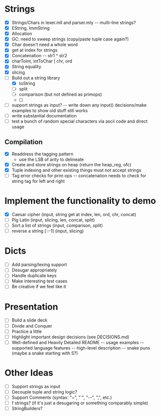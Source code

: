 # Strings

-   [x] Strings/Chars in lexer.mll and parser.mly
        -- multi-line strings?
-   [x] EString, ImmString
-   [x] Allocation
-   [x] GC: need to sweep strings (copy/paste tuple case again?)
-   [x] Char doesn't need a whole word
-   [x] get at index for strings
-   [x] Concatenation
        -- str1 ^ str2
-   [x] charToInt, intToChar | chr, ord
-   [x] String equality
-   [x] slicing
-   [ ] Build out a string library
    -   [x] toString
    -   [ ] split
    -   [ ] comparison (but not defined as primops)
    -   [ ] 
-   [ ] support strings as input?
        -- write down any input() decisions/make examples to show old stuff still works
-   [ ] write substantial documentation
-   [ ] test a bunch of random special characters via ascii code and direct usage

## Compilation

-   [x] Readdress the tagging pattern
    -   use the LSB of arity to delineate
-   [x] Create and store strings on heap (return the heap_reg, ofc)
-   [x] Tuple indexing and other existing things must not accept strings
-   [ ] Tag error checks for prim ops
        -- concatenation needs to check for string tag for left and right

# Implement the functionality to demo

-   [x] Caesar cipher (input, string get at index, len, ord, chr, concat)
-   [ ] Pig Latin (input, slicing, len, concat, split)
-   [ ] Sort a list of strings (input, comparison, split)
-   [ ] reverse a string [::-1] (input, slicing)

# Dicts

-   [ ] Add parsing/lexing support
-   [ ] Desugar appropriately
-   [ ] Handle duplicate keys
-   [ ] Make interesting test cases
-   [ ] Be creative if we feel like it

# Presentation

-   [ ] Build a slide deck
-   [ ] Divide and Conquer
-   [ ] Practice a little
-   [ ] Highlight important design decisions (see DECISIONS.md)
-   [ ] Well-defined and Heavily Detailed README
        -- usage examples
        -- supported language features
        -- high-level description
        -- snake puns (maybe a snake starting with S?)

# Other Ideas

-   [ ] Support strings as input
-   [ ] Decouple tuple and string logic?
-   [ ] Support Comments (syntax: "~", "`", "--", ",", etc.)
-   [ ] f strings? (if it's just a desugaring or
        something comparably simple)
-   [ ] StringBuilders?
